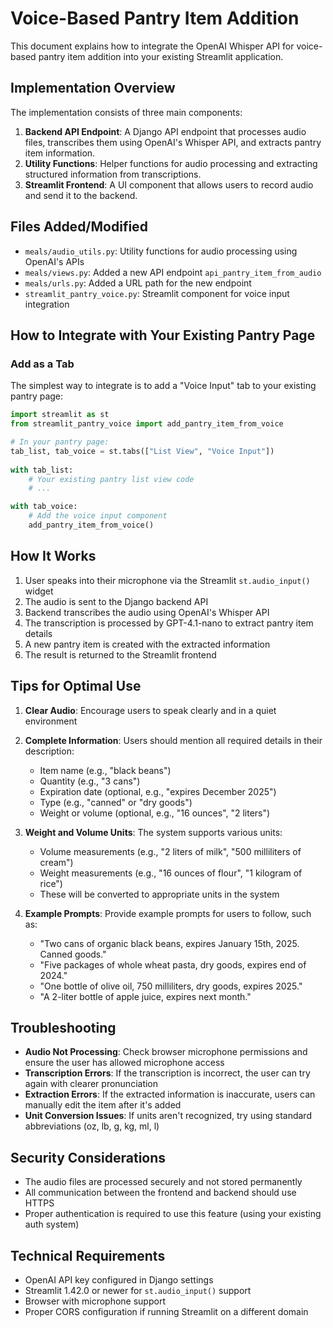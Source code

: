 # Voice-Based Pantry Item Addition

This document explains how to integrate the OpenAI Whisper API for voice-based pantry item addition into your existing Streamlit application.

## Implementation Overview

The implementation consists of three main components:

1. **Backend API Endpoint**: A Django API endpoint that processes audio files, transcribes them using OpenAI's Whisper API, and extracts pantry item information.
2. **Utility Functions**: Helper functions for audio processing and extracting structured information from transcriptions.
3. **Streamlit Frontend**: A UI component that allows users to record audio and send it to the backend.

## Files Added/Modified

- `meals/audio_utils.py`: Utility functions for audio processing using OpenAI's APIs
- `meals/views.py`: Added a new API endpoint `api_pantry_item_from_audio`
- `meals/urls.py`: Added a URL path for the new endpoint
- `streamlit_pantry_voice.py`: Streamlit component for voice input integration

## How to Integrate with Your Existing Pantry Page

### Add as a Tab

The simplest way to integrate is to add a "Voice Input" tab to your existing pantry page:

```python
import streamlit as st
from streamlit_pantry_voice import add_pantry_item_from_voice

# In your pantry page:
tab_list, tab_voice = st.tabs(["List View", "Voice Input"])
            
with tab_list:
    # Your existing pantry list view code
    # ...

with tab_voice:
    # Add the voice input component
    add_pantry_item_from_voice()
```

## How It Works

1. User speaks into their microphone via the Streamlit `st.audio_input()` widget
2. The audio is sent to the Django backend API
3. Backend transcribes the audio using OpenAI's Whisper API
4. The transcription is processed by GPT-4.1-nano to extract pantry item details
5. A new pantry item is created with the extracted information
6. The result is returned to the Streamlit frontend

## Tips for Optimal Use

1. **Clear Audio**: Encourage users to speak clearly and in a quiet environment

2. **Complete Information**: Users should mention all required details in their description:
   - Item name (e.g., "black beans")
   - Quantity (e.g., "3 cans")
   - Expiration date (optional, e.g., "expires December 2025")
   - Type (e.g., "canned" or "dry goods")
   - Weight or volume (optional, e.g., "16 ounces", "2 liters")

3. **Weight and Volume Units**: The system supports various units:
   - Volume measurements (e.g., "2 liters of milk", "500 milliliters of cream")
   - Weight measurements (e.g., "16 ounces of flour", "1 kilogram of rice")
   - These will be converted to appropriate units in the system

4. **Example Prompts**: Provide example prompts for users to follow, such as:
   - "Two cans of organic black beans, expires January 15th, 2025. Canned goods."
   - "Five packages of whole wheat pasta, dry goods, expires end of 2024."
   - "One bottle of olive oil, 750 milliliters, dry goods, expires 2025."
   - "A 2-liter bottle of apple juice, expires next month."

## Troubleshooting

- **Audio Not Processing**: Check browser microphone permissions and ensure the user has allowed microphone access
- **Transcription Errors**: If the transcription is incorrect, the user can try again with clearer pronunciation
- **Extraction Errors**: If the extracted information is inaccurate, users can manually edit the item after it's added
- **Unit Conversion Issues**: If units aren't recognized, try using standard abbreviations (oz, lb, g, kg, ml, l)

## Security Considerations

- The audio files are processed securely and not stored permanently
- All communication between the frontend and backend should use HTTPS
- Proper authentication is required to use this feature (using your existing auth system)

## Technical Requirements

- OpenAI API key configured in Django settings
- Streamlit 1.42.0 or newer for `st.audio_input()` support
- Browser with microphone support
- Proper CORS configuration if running Streamlit on a different domain 